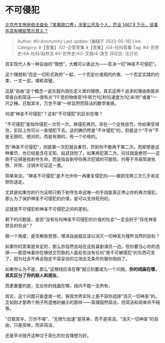 # 不可侵犯
[北京市文旅局依法查处「笑果脱口秀」涉案公司及个人，罚没 1467.9 万元，该事件具有哪些警示意义？](https://www.zhihu.com/question/601459372/answer/3033811254)

> Author: #0-Anonymity
> Last update: [编辑于 2023-05-18]
> Link:
> Category: #【答集】/02-企管答集 #【答集】/04-社科答集
> Tag: #4-世界史/4A-社科/自然法 #4-世界史/4G-文娱/4-演艺
> 评论区:
> 泛讨论:

其实现代人有一种自由的“理想”，大概可以表达为——否决一切“神圣不可侵犯”。

这个理想和“否定一切形式政府”一起，一个否定价值观的约束、一个否定实践的约束，一文一武，堪称双璧。

这是“自由”这个概念一诞生就内涵在定义里的理想。其实这两个追求的理由倒是非常直白和简洁——很有点“1千克的物体受1牛顿力1亿秒后速度为1亿米/秒”或者“一尺之棰，日取其半，万世不竭”一样显然而简洁的数学美感。

何谓“神圣不可侵犯”？这和“不可侵犯”的区别在哪？

“不可侵犯”是指你侵犯一次罚一次，再侵犯再罚。存在一个定格惩罚，你如果受得住，实际上你可以一直侵犯下去。这的确仍然是“不许侵犯”的，但是这个“不许”不是无限的、绝对的，而是有限的、有一个价格的。

而“神圣不可侵犯”，则是第一次犯就会重罚，罚到你不敢再干第二次。而即使是这种重罚，也已经是念在无知，姑且饶恕了。如果再犯第二次，往往就是绝罚——这倒不见得是指剥夺生命，而是指会剥夺你再次犯错的可能性，约等于吊销驾驶执照、开除、注销许可证这一类。

简单来说，“神圣不可侵犯”是不允许你一再重复侵犯的——被抓住两三次几乎肯定把你送走。

尤其是如果你的行为证明只剩下剥夺生命这唯一的手段能真正停止你的再次侵犯，那么为了保护神圣不可侵犯的价值，是可以支持死刑的。

这就是不可侵犯和神圣不可侵犯之间的差别。

剩下的问题是，是否“没有任何神圣不可侵犯的价值的社会”一定会好于“存在神圣禁忌的社会”？

换一个角度，是否解放思想、增进自由就应该以消灭一切神圣为理所当然的目标？

如果你的答案是肯定的，那么你自然会站在这些喜剧演员一边。但你要当心你的选择——那意味着你在够钱交罚款的人面前也没有任何“绝不可被侵犯”的东西可言了，因为社会不再会抱定不容妥协的立场去无条件的替你阻挡了。

如果你认为不是，那么“这根线应该在哪”就立刻要成为一个问题。**你的线画在哪，其实区分了你的敌人和朋友**。

而更重要的是，无论你的线画在哪，线内不能一无所有。

其实，这个问题只是虚晃一枪，客观世界实际上是不容你选择“消灭一切神圣”的。正如刚才那两个例子所遗憾的展示的那样——真理固然简洁，但简洁和简单并不相等。

“日取其半，万世不竭”、“无限匀加速”是简单，而不是简洁。“消灭一切神圣”的自由，只是简单，而非简洁。

还是早点抛开这种过于简化的社会理想为好。
